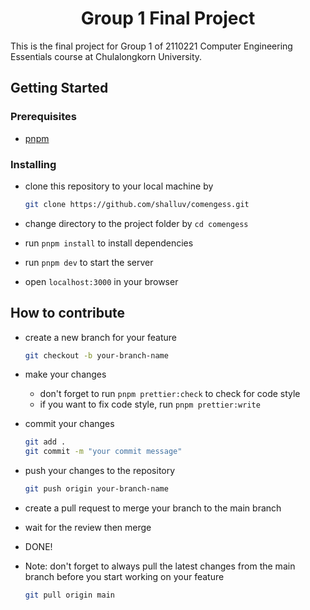 <h1 align="center">Group 1 Final Project</h1>

This is the final project for Group 1 of 2110221 Computer Engineering Essentials course at Chulalongkorn University.

## Getting Started

### Prerequisites

- [pnpm](https://pnpm.js.org/en/installation)

### Installing

- clone this repository to your local machine by

  ```bash
  git clone https://github.com/shalluv/comengess.git
  ```

- change directory to the project folder by `cd comengess`
- run `pnpm install` to install dependencies
- run `pnpm dev` to start the server
- open `localhost:3000` in your browser

## How to contribute

- create a new branch for your feature
  ```bash
  git checkout -b your-branch-name
  ```
- make your changes
  - don't forget to run `pnpm prettier:check` to check for code style
  - if you want to fix code style, run `pnpm prettier:write`
- commit your changes
  ```bash
  git add .
  git commit -m "your commit message"
  ```
- push your changes to the repository
  ```bash
  git push origin your-branch-name
  ```
- create a pull request to merge your branch to the main branch
- wait for the review then merge
- DONE!

- Note: don't forget to always pull the latest changes from the main branch before you start working on your feature
  ```bash
  git pull origin main
  ```
